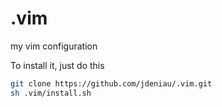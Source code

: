 .vim
====

my vim configuration

To install it, just do this
```bash
git clone https://github.com/jdeniau/.vim.git
sh .vim/install.sh
```
